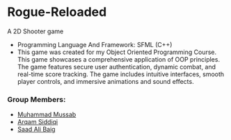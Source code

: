 <h1>Rogue-Reloaded</h1>
<p>A 2D Shooter game</p>
<ul>
  <li>Programming Language And Framework: SFML (C++)</li>
  <li>This game was created for my Object Oriented Programming Course. This game showcases a comprehensive
application of OOP principles. The game features secure user authentication, dynamic combat, and real-time
score tracking. The game includes intuitive interfaces, smooth player controls, and immersive animations and
sound effects.</li>
</ul>

<h3>Group Members:</h3>
<ul>
  <li><a href="https://github.com/Mussab2003" target="_blank">Muhammad Mussab</a></li>
  <li><a href="https://github.com/Arqam-Siddiqi" target="_blank">Arqam Siddiqi</a></li>
  <li><a href="https://github.com/SaadAliBaig84" target="_blank">Saad Ali Baig</a></li>
</ul>
